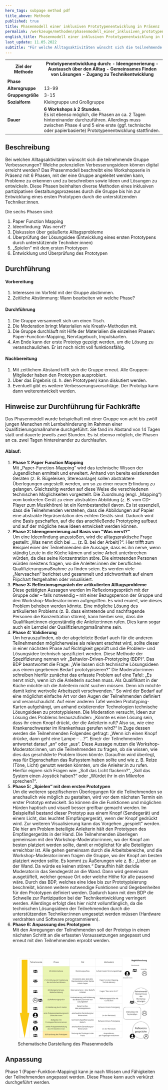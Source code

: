 ```yaml
---
hero_tags: subpage method pdf
title_above: Methode
published: true
title: Phasenmodell einer inklusiven Prototypenentwicklung in Präsenz
permalink: /werkzeuge/methoden/phasenmodell_einer_inklusiven_prototypenentwicklung_in_praesenz/
english_title: Phasenmodell einer inklusiven Prototypenentwicklung in Präsenz
last_update: 11.05.2022
subtitle: "Für welche Alltagsaktivitäten wünscht sich die teilnehmende Gruppe Verbesserungen? Welche Ideen für Verbesserungen können digital erreicht werden? Das Phasenmodell beschreibt eine Workshop-Serie in Präsenz mit sechs Abschnitten (Phasen). Stufenweise wird die Gruppe angeleitet, Probleme zu erkennen und zu beschreiben. Damit sie schließlich Ideen und Lösungen zu entwickeln."
---
```


<table class="tb">
    <tr>
        <th><strong>Ziel der Methode</strong></th>
        <th>
Prototypenentwicklung durch:
- Ideengenerierung
- Austausch über den Alltag
- Gemeinsames Finden von Lösungen
- Zugang zu Technikentwicklung

</th>
    </tr>
    <tr>
      <td><strong>Phase</strong></td>
      <td></td>
    </tr>
    <tr>
      <td><strong>Altersgruppe</strong></td>
      <td>13-99</td>
    </tr>
    <tr>
      <td><strong>Gruppengröße</strong></td>
      <td>3-15</td>
    </tr>
    <tr>
      <td><strong>Sozialform</strong></td>
      <td>Kleingruppe und Großgruppe</td>
    </tr>
    <tr>
      <td><strong>Dauer</strong></td>
      <td>
      <strong>
      6 Workshops à 2 Stunden.
      </strong>
      <br>
      Es ist ebenso möglich, die Phasen an ca. 2 Tagen hintereinander durchzuführen. Allerdings muss zwischen Phase 4 und 5 eine erste (ggf. technische oder papierbasierte) Prototypenentwicklung stattfinden.
      </td>
    </tr>
    
</table>

## Beschreibung

Bei welchen Alltagsaktivitäten wünscht sich die teilnehmende Gruppe Verbesserungen? Welche potenziellen Verbesserungsideen können digital erreicht werden? Das Phasenmodell beschreibt eine Workshopserie in Präsenz mit 6 Phasen, mit der eine Gruppe angeleitet werden kann, Probleme zu erkennen und zu beschreiben sowie Ideen und Lösungen zu entwickeln. Diese Phasen beinhalten diverse Methoden eines inklusiven partizipativen Gestaltungsprozesses durch die Gruppe bis hin zur Entwicklung eines ersten Prototypen durch die unterstützenden Techniker:innen.

Die sechs Phasen sind:

1. Paper Function Mapping
2. Ideenfindung: Was nervt?
3. Diskussion über geäußerte Alltagsprobleme
4. Überprüfung der Lösungsidee
   (Entwicklung eines ersten Prototypens durch unterstützende Techniker:innen)
5. „Spielen“ mit dem ersten Prototypen
6. Entwicklung und Überprüfung des Prototypen

## Durchführung

#### Vorbereitung

1. Interessen im Vorfeld mit der Gruppe abstimmen.
2. Zeitliche Abstimmung: Wann bearbeiten wir welche Phase?

#### Durchführung

1. Die Gruppe versammelt sich um einen Tisch.
2. Die Moderation bringt Materialien wie Kreativ-Methoden mit.
3. Die Gruppe durchläuft mit Hilfe der Materialien die einzelnen Phasen: Paper-Function-Mapping, Nervtagebuch, Impulskarten.
4. Am Ende kann der erste Prototyp gezeigt werden, um die Lösung zu veranschaulichen. Er ist noch nicht voll funktionsfähig.

#### Nachbereitung

1. Mit zeitlichem Abstand trifft sich die Gruppe erneut. Alle Gruppen-Mitglieder haben den Prototypen ausprobiert.
2. Über das Ergebnis (d. h. den Prototypen) kann diskutiert werden.
3. Eventuell gibt es weitere Verbesserungsvorschläge. Der Prototyp kann dann weiterentwickelt werden.

## Hinweise zur Durchführung für Fachkräfte

Das Phasenmodell wurde beispielhaft mit einer Gruppe von acht bis zwölf jungen Menschen mit Lernbehinderung im Rahmen einer Qualifizierungsmaßnahme durchgeführt. Sie fand im Abstand von 14 Tagen statt und dauerte jeweils zwei Stunden. Es ist ebenso möglich, die Phasen an ca. zwei Tagen hintereinander zu durchlaufen.

#### Ablauf:

1. <strong>Phase 1: Paper Function Mapping </strong>
   <br>
   Mit „Paper-Function-Mapping“ wird das technische Wissen der Jugendlichen ermittelt und erweitert. Anhand von bereits existierenden Geräten (z. B. Bügeleisen, Stereoanlage) sollen abstraktere Überlegungen angestellt werden, um so zu einer neuen Erfindung zu gelangen. Gleichzeitig werden auf diese Weise die verschiedenen technischen Möglichkeiten vorgestellt. Die Zuordnung (engl. „Mapping“) vom konkreten Gerät zu einer abstrakten Abbildung (z. B. vom CD-Player zum Musikhören) ist ein Kernbestandteil davon. Es ist essenziell, dass die Teilnehmenden verstehen, dass die Abbildungen auf Papier eine abstrakte Repräsentation des echten Geräts sind. Dadurch wird eine Basis geschaffen, auf die das anschließende Prototyping aufbaut und auf der mögliche neue Ideen entwickelt werden können.
2. <strong>Phase 2: Ideengenerierung auf Basis von "Was nervt?" </strong>
   <br>
   Um eine Ideenfindung anzustoßen, wird die alltagspraktische Frage gestellt: „Was nervt dich bei …. (z. B. bei der Arbeit)?“. Hier trifft zum Beispiel einer der Teilnehmenden die Aussage, dass es ihn nerve, wenn ständig Leute in die Küche kämen und seine Arbeit unterbrechen würden, da dies seine Konzentration störe. Die eintretenden Personen würden meistens fragen, wo die Anleiter:innen der beruflichen Qualifizierungsmaßnahme zu finden seien. Es werden viele „Nervsachen“ berichtet und gesammelt und stichworthaft auf einem Flipchart festgehalten oder visualisiert.
3. <strong>Phase 3: Reflexionsgespräch der artikulierten Alltagsprobleme </strong>
   <br>
   Diese getätigten Aussagen werden im Reflexionsgespräch mit der Gruppe oder – falls notwendig – mit einer Bezugsperson der Gruppe und den Workshop-Moderator:innen aufgegriffen. Es wird eruiert, wie dieses Problem behoben werden könnte. Eine mögliche Lösung des artikulierten Problems (z. B. dass eintretende und nachfragende Personen die Konzentration stören), kann hierbei sein, dass die Qualifikant:innen eigenständig die Anleiter:innen rufen. Dies kann sogar auch ein Lernziel der Qualifizierungsmaßnahme sein.
4. <strong>Phase 4: Validierung </strong>
   <br>
   Um herauszufinden, ob der abgeleitete Bedarf auch für die anderen Teilnehmenden möglicherweise als relevant erachtet wird, sollte dieser in einer nächsten Phase auf Richtigkeit geprüft und die Problem- und Lösungsidee technisch spezifiziert werden. Diese Methode der Spezifizierung nennen wir „Behavior-Driven-Prototyping (BDP)“. Das BDP beantwortet die Frage: „Wie lassen sich technische Lösungsideen aus einem gegebenen Bedarf prototypisieren?“ Die Moderator:innen schreiben hierfür zunächst das erfasste Problem auf eine Tafel: „Es nervt mich, wenn ich die Anleiterin suchen muss. Als Qualifikant in der Küche möchte ich die Anleiterin nicht suchen müssen. Denn ich möchte damit keine wertvolle Arbeitszeit verschwenden.“ So wird der Bedarf auf eine möglichst einfache Art vor den Augen der Teilnehmenden definiert und veranschaulicht. Auf einer anderen Tafel werden Prototyping-Karten aufgehängt, um anhand existierender Technologien technische Lösungsideen zu prototypisieren. Die Moderation versucht, Ideen zur Lösung des Problems herauszufinden: „Könnte es eine Lösung sein, dass ihr einen Knopf drückt, der die Anleiterin ruft? Also so, wie eine Krankenschwester im Krankenhaus gerufen wird?“ In Zuge dessen werden die Teilnehmenden Folgendes gefragt: „Wenn ich einen Knopf drücke, dann geht eine Lampe – …?“. Eine/r der Teilnehmenden antwortet darauf „an“ oder „aus“. Diese Aussage nutzen die Workshop-Moderator:innen, um die Teilnehmenden zu fragen, ob sie wissen, wie dies das geschilderte Problem lösen könnte. Daraufhin wird überlegt, was für Eigenschaften das Rufsystem haben sollte und wie z. B. Reize (Töne, Licht) genutzt werden könnten, um die Anleiter:in zu rufen. Hierfür eignen sich Fragen wie: „Soll das Licht flackern?“, „Soll das System einen Joystick haben?“ oder „Würdet ihr in ein Mikrofon sprechen?“.
5. <strong>Phase 5: „Spielen“ mit dem ersten Prototypen </strong>
   <br>
   Um die weiteren spezifischeren Überlegungen für die Teilnehmenden so anschaulich wie möglich zu gestalten, wird vor dem nächsten Termin ein erster Prototyp entwickelt. So können die die Funktionen und möglichen Hürden haptisch und visuell besser greifbar gemacht werden. Im Beispielfall bestand dieser Prototyp aus einem Knopf (Sendegerät) und einem Licht, das leuchtet (Empfängergerät), wenn der Knopf gedrückt wird. Zur weiteren Visualisierung kann das Vorgehen „gespielt“ werden. Die hier am Problem beteiligte Anleiterin hält den Prototypen des Empfängergeräts in der Hand. Die Teilnehmenden überlegen gemeinsam mit den Workshop-Moderator:innen, wo der Knopf am besten platziert werden sollte, damit er möglichst für alle Beteiligten erreichbar ist. Alle gehen gemeinsam durch die Arbeitsbereiche, und die Workshop-Moderator:innen fragen die Gruppe, wo der Knopf am besten platziert werden sollte. Es kommt zu Äußerungen wie z. B.: „Lieber an der Wand. Da würde es keinen stören.“ Daraufhin hält der/die Moderator:in das Sendegerät an die Wand. Dann wird gemeinsam ausgetüftelt, welcher genaue Ort oder welche Höhe für alle passend wäre.
   Durch das BDP, welches eine Idee bis zur Prototypisierung beschreibt, können weitere notwendige Funktionen und Gegebenheiten für den Prototypen definiert werden. Dadurch kann mit dem BDP die Schwelle zur Partizipation bei der Technikentwicklung verringert werden. Allerdings erfolgt dies hier nicht vollumfänglich, da die technischen Lösungsideen der Teilnehmenden durch die unterstützenden Techniker:innen umgesetzt werden müssen (Hardware verdrahten und Software programmieren).
6. <strong>Phase 6: Anpassung des Prototypen </strong>
   <br>
   Mit den Anregungen der Teilnehmenden soll der Prototyp in einem nächsten Schritt an die erfassten Voraussetzungen angepasst und erneut mit den Teilnehmenden erprobt werden.

<br>
<figure>
    <img src="/assets/img/uploads/PhasenmodellInklusive Technikentwicklung_PRASENZKomplett.jpg" alt="Schematische Darstellung des Phasenmodells" class="">
    <figcaption>Schematische Darstellung des Phasenmodells</figcaption>
</figure>

## Anpassung

Phase 1 (Paper-Funktion-Mapping) kann je nach Wissen und Fähigkeiten der Teilnehmenden angepasst werden. Diese Phase kann auch verkürzt durchgeführt werden.


